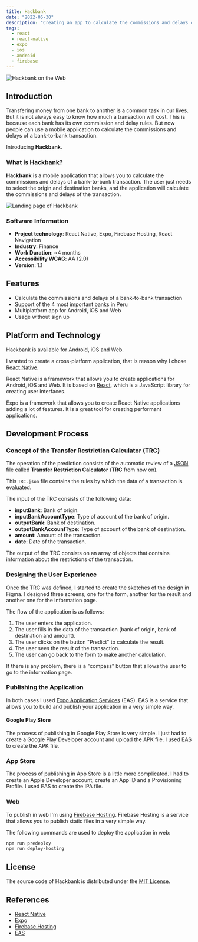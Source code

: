 ```yaml
---
title: Hackbank
date: "2022-05-30"
description: "Creating an app to calculate the commissions and delays of a bank-to-bank transaction."
tags:
  - react
  - react-native
  - expo
  - ios
  - android
  - firebase
---
```


<img src="/hackbank__cover.webp" alt="Hackbank on the Web" />

## Introduction

Transfering money from one bank to another is a common task in our lives. But it is not always easy to know how much a transaction will cost. This is because each bank has its own commission and delay rules. But now people can use a mobile application to calculate the commissions and delays of a bank-to-bank transaction.

Introducing **Hackbank**.

### What is Hackbank?

**Hackbank** is a mobile application that allows you to calculate the commissions and delays of a bank-to-bank transaction. The user just needs to select the origin and destination banks, and the application will calculate the commissions and delays of the transaction.

<img src="/hackbank_landing__cover.webp" alt="Landing page of Hackbank" data-onpage="true" />

### Software Information

- **Project technology**: React Native, Expo, Firebase Hosting, React Navigation
- **Industry**: Finance
- **Work Duration**: ≈4 months
- **Accessibility WCAG**: AA (2.0)
- **Version**: 1.1

## Features

- Calculate the commissions and delays of a bank-to-bank transaction
- Support of the 4 most important banks in Peru
- Multiplatform app for Android, iOS and Web
- Usage without sign up

## Platform and Technology

Hackbank is available for Android, iOS and Web.

I wanted to create a cross-platform application, that is reason why I chose <a href="https://reactnative.dev">React Native</a>.

React Native is a framework that allows you to create applications for Android, iOS and Web. It is based on <a href="https://reactjs.org">React</a>, which is a JavaScript library for creating user interfaces.

Expo is a framework that allows you to create React Native applications adding a lot of features. It is a great tool for creating performant applications.

## Development Process

### Concept of the Transfer Restriction Calculator (TRC)

The operation of the prediction consists of the automatic review of a <a href="https://www.json.org/json-en.html" target="_blank">JSON</a> file called **Transfer Restriction Calculator** (**TRC** from now on).

This `TRC.json` file contains the rules by which the data of a transaction is evaluated.

The input of the TRC consists of the following data:

- **inputBank**: Bank of origin.
- **inputBankAccountType**: Type of account of the bank of origin.
- **outputBank**: Bank of destination.
- **outputBankAccountType**: Type of account of the bank of destination.
- **amount**: Amount of the transaction.
- **date**: Date of the transaction.

The output of the TRC consists on an array of objects that contains information about the restrictions of the transaction.

### Designing the User Experience

Once the TRC was defined, I started to create the sketches of the design in Figma. I designed three screens, one for the form, another for the result and another one for the information page.

The flow of the application is as follows:

1. The user enters the application.
2. The user fills in the data of the transaction (bank of origin, bank of destination and amount).
3. The user clicks on the button "Predict" to calculate the result.
4. The user sees the result of the transaction.
5. The user can go back to the form to make another calculation.

If there is any problem, there is a "compass" button that allows the user to go to the information page.

### Publishing the Application

In both cases I used <a href="https://expo.dev/eas" target="_blank">Expo Application Services</a> (EAS). EAS is a service that allows you to build and publish your application in a very simple way.

#### Google Play Store

The process of publishing in Google Play Store is very simple. I just had to create a Google Play Developer account and upload the APK file. I used EAS to create the APK file.

### App Store

The process of publishing in App Store is a little more complicated. I had to create an Apple Developer account, create an App ID and a Provisioning Profile. I used EAS to create the IPA file.

### Web

To publish in web I'm using <a href="https://firebase.google.com/docs/hosting">Firebase Hosting</a>. Firebase Hosting is a service that allows you to publish static files in a very simple way.

The following commands are used to deploy the application in web:

```bash
npm run predeploy
npm run deploy-hosting
```
## License

The source code of Hackbank is distributed under the <a href="https://opensource.org/licenses/MIT" target="_blank">MIT License</a>.

## References

- <a href="https://reactnative.dev/" target="_blank">React Native</a>
- <a href="https://expo.io/" target="_blank">Expo</a>
- <a href="https://firebase.google.com/docs/hosting" target="_blank">Firebase Hosting</a>
- <a href="https://docs.expo.io/build/eas-build/" target="_blank">EAS</a>
